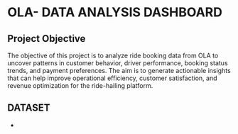 # OLA- DATA ANALYSIS DASHBOARD
## Project Objective
The objective of this project is to analyze ride booking data from OLA to uncover patterns in customer behavior, driver performance, booking status trends, and payment preferences. The aim is to generate actionable insights that can help improve operational efficiency, customer satisfaction, and revenue optimization for the ride-hailing platform.
## DATASET
- <a href="https://docs.google.com/spreadsheets/d/1RRgQP6rfjqQMHDfC89wF1QywZoui831cHjEXcM60Tpc/edit?gid=1797583906#gid=1797583906">
